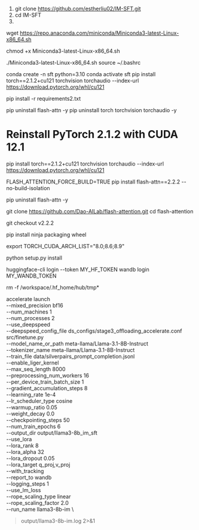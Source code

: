 1. git clone  https://github.com/estherliu02/IM-SFT.git
2. cd IM-SFT
3. 
wget https://repo.anaconda.com/miniconda/Miniconda3-latest-Linux-x86_64.sh

chmod +x Miniconda3-latest-Linux-x86_64.sh

./Miniconda3-latest-Linux-x86_64.sh
source ~/.bashrc

conda create -n sft python=3.10
conda activate sft
pip install torch==2.1.2+cu121 torchvision torchaudio --index-url https://download.pytorch.org/whl/cu121

pip install -r requirements2.txt





pip uninstall flash-attn -y
pip uninstall torch torchvision torchaudio -y

# Reinstall PyTorch 2.1.2 with CUDA 12.1
pip install torch==2.1.2+cu121 torchvision torchaudio --index-url https://download.pytorch.org/whl/cu121

FLASH_ATTENTION_FORCE_BUILD=TRUE pip install flash-attn==2.2.2 --no-build-isolation





pip uninstall flash-attn -y

git clone https://github.com/Dao-AILab/flash-attention.git
cd flash-attention

git checkout v2.2.2

pip install ninja packaging wheel

export TORCH_CUDA_ARCH_LIST="8.0;8.6;8.9"

python setup.py install

huggingface-cli login --token MY_HF_TOKEN
wandb login MY_WANDB_TOKEN

rm -f /workspace/.hf_home/hub/tmp*

accelerate launch \
  --mixed_precision bf16 \
  --num_machines 1 \
  --num_processes 2 \
  --use_deepspeed \
  --deepspeed_config_file ds_configs/stage3_offloading_accelerate.conf \
  src/finetune.py \
  --model_name_or_path meta-llama/Llama-3.1-8B-Instruct \
  --tokenizer_name meta-llama/Llama-3.1-8B-Instruct \
  --train_file data/silverpairs_prompt_completion.jsonl \
  --enable_liger_kernel \
  --max_seq_length 8000 \
  --preprocessing_num_workers 16 \
  --per_device_train_batch_size 1 \
  --gradient_accumulation_steps 8 \
  --learning_rate 1e-4 \
  --lr_scheduler_type cosine \
  --warmup_ratio 0.05 \
  --weight_decay 0.0 \
  --checkpointing_steps 50 \
  --num_train_epochs 6 \
  --output_dir output/llama3-8b_im_sft \
  --use_lora \
  --lora_rank 8 \
  --lora_alpha 32 \
  --lora_dropout 0.05 \
  --lora_target q_proj,v_proj \
  --with_tracking \
  --report_to wandb \
  --logging_steps 1 \
  --use_lm_loss \
  --rope_scaling_type linear \
  --rope_scaling_factor 2.0 \
  --run_name llama3-8b-im \
> output/llama3-8b-im.log 2>&1